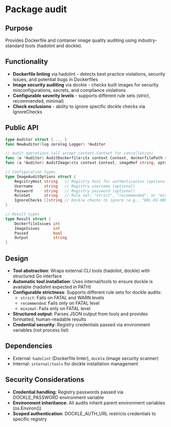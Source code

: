 # Package audit

## Purpose

Provides Dockerfile and container image quality auditing using industry-standard tools (hadolint and dockle).

## Functionality

- **Dockerfile linting** via hadolint - detects best practice violations, security issues, and potential bugs in Dockerfiles
- **Image security auditing** via dockle - checks built images for security misconfigurations, secrets, and compliance violations
- **Configurable severity levels** - supports different rule sets (strict, recommended, minimal)
- **Check exclusions** - ability to ignore specific dockle checks via IgnoreChecks

## Public API

```go
type Auditor struct { ... }
func NewAuditor(log zerolog.Logger) *Auditor

// Audit operations (all accept context.Context for cancellation)
func (a *Auditor) AuditDockerfile(ctx context.Context, dockerfilePath string) (*Result, error)
func (a *Auditor) AuditImage(ctx context.Context, imageRef string, opts ImageAuditOptions) (*Result, error)

// Configuration types
type ImageAuditOptions struct {
    RegistryHost string   // Registry host for authentication (optional)
    Username     string   // Registry username (optional)
    Password     string   // Registry password (optional)
    RuleSet      string   // Rule set: "strict", "recommended", or "minimal"
    IgnoreChecks []string // Dockle checks to ignore (e.g., "DKL-DI-0005")
}

// Result types
type Result struct {
    DockerfileIssues int
    ImageIssues      int
    Passed           bool
    Output           string
}
```

## Design

- **Tool abstraction**: Wraps external CLI tools (hadolint, dockle) with structured Go interface
- **Automatic tool installation**: Uses internal/tools to ensure dockle is available (hadolint expected in PATH)
- **Configurable strictness**: Supports different rule sets for dockle audits:
  - `strict`: Fails on FATAL and WARN levels
  - `recommended`: Fails only on FATAL level
  - `minimal`: Fails only on FATAL level
- **Structured output**: Parses JSON output from tools and provides formatted, human-readable results
- **Credential security**: Registry credentials passed via environment variables (not process list)

## Dependencies

- External: `hadolint` (Dockerfile linter), `dockle` (image security scanner)
- Internal: `internal/tools` for dockle installation management

## Security Considerations

- **Credential handling**: Registry passwords passed via DOCKLE_PASSWORD environment variable
- **Environment inheritance**: All audits inherit parent environment variables (os.Environ())
- **Scoped authentication**: DOCKLE_AUTH_URL restricts credentials to specific registry
